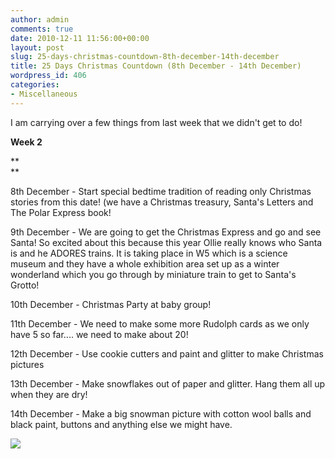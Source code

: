 ```yaml
---
author: admin
comments: true
date: 2010-12-11 11:56:00+00:00
layout: post
slug: 25-days-christmas-countdown-8th-december-14th-december
title: 25 Days Christmas Countdown (8th December - 14th December)
wordpress_id: 406
categories:
- Miscellaneous
---
```


I am carrying over a few things from last week that we didn't get to do!  
  
  


**Week 2**

**  
**

8th December - Start special bedtime tradition of reading only Christmas stories from this date! (we have a Christmas treasury, Santa's Letters and The Polar Express book!

  


9th December - We are going to get the Christmas Express and go and see Santa!  So excited about this because this year Ollie really knows who Santa is and he ADORES trains.  It is taking place in W5 which is a science museum and they have a whole exhibition area set up as a winter wonderland which you go through by miniature train to get to Santa's Grotto!

  


10th December - Christmas Party at baby group!

  


11th December - We need to make some more Rudolph cards as we only have 5 so far.... we need to make about 20!

  


12th December - Use cookie cutters and paint and glitter to make Christmas pictures

  


13th December - Make snowflakes out of paper and glitter.  Hang them all up when they are dry!

  


14th December - Make a big snowman picture with cotton wool balls and black paint, buttons and anything else we might have.

  
  


![](https://blogger.googleusercontent.com/tracker/251139911615938991-756515382111725615?l=www.outmumbered.com)
